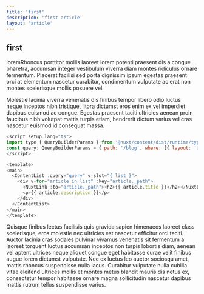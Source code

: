 ```yaml
---
title: 'first'
description: 'first article'
layout: 'article'
---
```


## first

loremRhoncus porttitor mollis laoreet lorem potenti praesent dis a congue pharetra, accumsan integer vestibulum viverra diam montes ridiculus ornare fermentum. Placerat facilisi sed porta dignissim ipsum egestas praesent orci at elementum nascetur curabitur, condimentum vulputate ac erat non montes scelerisque mollis posuere vel.

Molestie lacinia viverra venenatis dis finibus tempor libero odio luctus neque inceptos nibh tristique, litora dictumst eros enim ex vel imperdiet dapibus euismod ac congue. Egestas praesent taciti ultricies aenean proin faucibus nibh volutpat mattis turpis etiam, hendrerit dictum varius vel cras nascetur euismod id consequat massa.

  ```js
<script setup lang="ts">
import type { QueryBuilderParams } from '@nuxt/content/dist/runtime/types'
const query: QueryBuilderParams = { path: '/blog', where: [{ layout: 'article' }], limit: 5, sort: [{ date: -1 }] }
</script>

<template>
  <main>
    <ContentList :query="query" v-slot="{ list }">
      <div v-for="article in list" :key="article._path">
        <NuxtLink :to="article._path"><h2>{{ article.title }}</h2></NuxtLink>
        <p>{{ article.description }}</p>
      </div>
    </ContentList>
  </main>
</template>
```

Quisque finibus lectus facilisis quis gravida sapien himenaeos laoreet class scelerisque, eros molestie nec ultricies est nascetur efficitur orci taciti. Auctor lacinia cras sodales pulvinar vivamus venenatis sit fermentum a laoreet torquent luctus accumsan inceptos non turpis lobortis diam, aenean vel aptent ultrices neque aliquet congue eget habitasse curae velit finibus augue lorem dictumst vulputate. Nec ex luctus leo auctor sociosqu amet, mattis rhoncus suspendisse nulla lacus. Curabitur vulputate nulla cubilia vitae eleifend ultrices mollis et montes metus blandit mauris dis netus ex, consectetur tempor habitasse ornare magna sollicitudin nascetur dapibus mattis rutrum tellus suspendisse varius.
